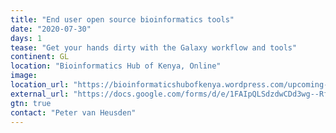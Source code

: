 ```yaml
---
title: "End user open source bioinformatics tools"
date: "2020-07-30"
days: 1
tease: "Get your hands dirty with the Galaxy workflow and tools"
continent: GL
location: "Bioinformatics Hub of Kenya, Online"
image: 
location_url: "https://bioinformaticshubofkenya.wordpress.com/upcoming-event/"
external_url: "https://docs.google.com/forms/d/e/1FAIpQLSdzdwCDd3wg--RfGJff54sz1hEV-r5Kuzj-5YIEbrHStJjpew/viewform"
gtn: true
contact: "Peter van Heusden"
---
```

